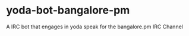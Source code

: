 yoda-bot-bangalore-pm
=====================

A IRC bot that engages in yoda speak for the bangalore.pm IRC Channel
